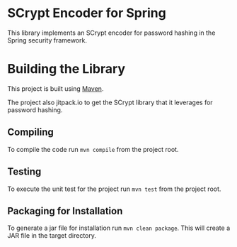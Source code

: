 # SCrypt Encoder for Spring
This library implements an SCrypt encoder for password hashing in the Spring
security framework.

# Building the Library
This project is built using [Maven](https://www.maven.apache.org). 

The project also jitpack.io to get the SCrypt library that it leverages for password hashing.

## Compiling
To compile the code run `mvn compile` from the project root.

## Testing
To execute the unit test for the project run `mvn test` from the project root.

## Packaging for Installation
To generate a jar file for installation run `mvn clean package`. This will create a JAR file in the target directory.